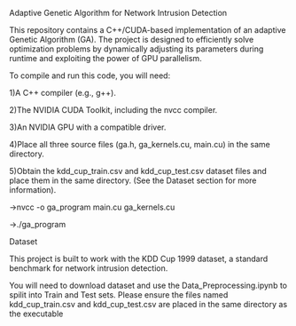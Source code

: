Adaptive Genetic Algorithm for Network Intrusion Detection

This repository contains a C++/CUDA-based implementation of an adaptive Genetic Algorithm (GA). 
The project is designed to efficiently solve optimization problems by dynamically adjusting its parameters during runtime and exploiting the power of GPU parallelism.

To compile and run this code, you will need:

1)A C++ compiler (e.g., g++).

2)The NVIDIA CUDA Toolkit, including the nvcc compiler.

3)An NVIDIA GPU with a compatible driver.

4)Place all three source files (ga.h, ga_kernels.cu, main.cu) in the same directory.

5)Obtain the kdd_cup_train.csv and kdd_cup_test.csv dataset files and place them in the same directory. (See the Dataset section for more information).

->nvcc -o ga_program main.cu ga_kernels.cu

->./ga_program

Dataset

This project is built to work with the KDD Cup 1999 dataset, a standard benchmark for network intrusion detection. 

You will need to download dataset and use the Data_Preprocessing.ipynb to spilit into Train and Test sets.
Please ensure the files named kdd_cup_train.csv and kdd_cup_test.csv are placed in the same directory as the executable
